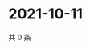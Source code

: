 # 2021-10-11

共 0 条

<!-- BEGIN -->
<!-- 最后更新时间 Mon Oct 11 2021 19:12:16 GMT+0800 (China Standard Time) -->

<!-- END -->

